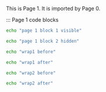 This is Page 1. It is imported by Page 0.

::: Page 1 code blocks

```bash :page1_block1
echo "page 1 block 1 visible"
```

```bash :(page1_block2)
echo "page 1 block 2 hidden"
```

```bash :{wrap1}
echo "wrap1 before"
```
```bash :{wrap1-after}
echo "wrap1 after"
```
```bash :{wrap2}
echo "wrap2 before"
```
```bash :{wrap2-after}
echo "wrap2 after"
```
